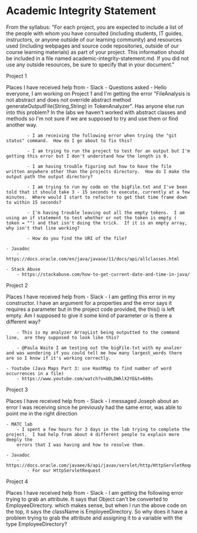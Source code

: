 # Academic Integrity Statement

From the syllabus: "For each project, you are expected to include a list of the people with whom you have consulted (including students, IT guides, instructors, or anyone outside of our learning community) and resources used (including webpages and source code repositories, outside of our course learning materials) as part of your project. This information should be included in a file named academic-integrity-statement.md. If you did not use any outside resources, be sure to specify that in your document."

Project 1

Places I have received help from
    - Slack
        - Questions asked
            - Hello everyone, I am working on Project 1 and I'm getting the error "FileAnalysis is not abstract and does not override abstract method generateOutputFile(String,String) in TokenAnalyzer".  Has anyone else run into this problem?  In the labs we haven't worked with abstract classes and methods so I'm not sure if we are supposed to try and use them or find another way.

            - I am receiving the following error when trying the "git status" command.  How do I go about to fix this?

            - I am trying to run the project to test for an output but I'm getting this error but I don't understand how the length is 0.

            - I am having trouble figuring out how to have the file written anywhere other than the projects directory.  How do I make the output path the output directory?

            - I am trying to run my code on the bigFile.txt and I've been told that it should take 3 - 15 seconds to execute, currently at a few minutes.  Where would I start to refactor to get that time frame down to within 15 seconds?

            - I'm having trouble leaving out all the empty tokens.  I am using an if statement to test whether or not the token is empty ( token = "") and that isn't doing the trick.  If it is an empty array, why isn't that line working?

            - How do you find the URI of the file?

    - Javadoc
        - https://docs.oracle.com/en/java/javase/11/docs/api/allclasses.html

    - Stack Abuse
        - https://stackabuse.com/how-to-get-current-date-and-time-in-java/


Project 2

Places I have received help from
    - Slack
        - I am getting this error in my constructor.  I have an argument for a properties and the error says it requires a parameter but in the project code provided, the this() is left empty.  Am I supposed to give it some kind of parameter or is there a different way?

        - This is my analyzer ArrayList being outputted to the command line,  are they supposed to look like this?

        - @Paula Waite I am testing out the bigFile.txt with my analzer and was wondering if you could tell me how many largest_words there are so I know if it's working correctly.

    - Youtube (Java Maps Part 3: use HashMap to find number of word occurrences in a file)
        - https://www.youtube.com/watch?v=UDLDWklX2YE&t=609s

Project 3

Places I have received help from
    - Slack
        - I messaged Joseph about an error I was receiving since he previously had the same error, was able to point me in the right direction

    - MATC lab
        - I spent a few hours for 3 days in the lab trying to complete the project,  I had help from about 4 different people to explain more deeply the
        errors that I was having and how to resolve them.

    - Javadoc
        - https://docs.oracle.com/javaee/6/api/javax/servlet/http/HttpServletRequest.html
            - For our HttpServletRequest

Project 4

Places I have received help from
    - Slack
        - I am getting the following error trying to grab an attribute. It says that Object can't be converted to EmployeeDirectory. which makes sense,
        but when I run the above code on the top, it says the className is EmployeeDirectory. So why does it have a problem trying to grab the
        attribute and assigning it to a variable with the type EmployeeDirectory?
